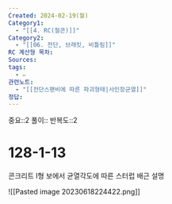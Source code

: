 ```yaml
---
Created: 2024-02-19(월)
Category1:
  - "[[4. RC(철콘)]]"
Category2:
  - "[[06. 전단, 브래킷, 비틀림]]"
RC 계산형 목차: 
Sources: 
tags:
  - ✏️
관련노트:
  - "[[전단스팬비에 따른 파괴형태|사인장균열]]"
정답:
---
```

중요::2
풀이::
반복도::2
#  128-1-13


콘크리트 I형 보에서 균열각도에 따른 스터럽 배근 설명

![[Pasted image 20230618224422.png]]